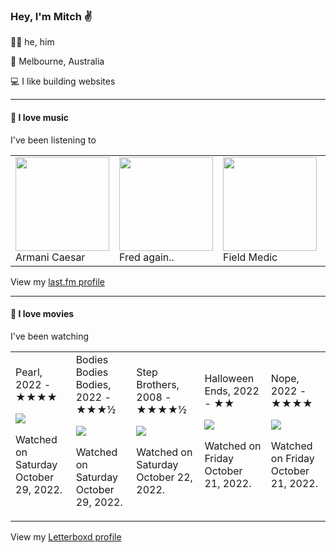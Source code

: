 <article><h3>Hey, I&#x27;m Mitch ✌️</h3><section><p>🙆‍♂️ he, him</p><p>📍 Melbourne, Australia</p><p>💻 I like building websites</p></section><hr/><section><h4>💽 I love music</h4><p>I&#x27;ve been listening to</p><table><tbody><td><img src="https://lastfm.freetls.fastly.net/i/u/174s/5e865afb144bf0b5176afebf9e10ccdc.png" height="150px" alt="" role="presentation"/><br/>Armani Caesar</td><td><img src="https://lastfm.freetls.fastly.net/i/u/174s/b53fb2972136d3b4807ade225392e246.png" height="150px" alt="" role="presentation"/><br/>Fred again..</td><td><img src="https://lastfm.freetls.fastly.net/i/u/174s/a20489b2129bc3391f9b56246b652765.png" height="150px" alt="" role="presentation"/><br/>Field Medic</td><td><img src="https://lastfm.freetls.fastly.net/i/u/174s/d17556e760a60be31f6d1c1f80c31237.png" height="150px" alt="" role="presentation"/><br/>Frankie Cosmos</td><td><img src="https://lastfm.freetls.fastly.net/i/u/174s/d8888f990ce044e4c856550a7041c83e.png" height="150px" alt="" role="presentation"/><br/>Taylor Swift</td></tbody></table><span>View my <a href="https://www.last.fm/user/mylsb">last.fm profile</a></span></section><hr/><section><h4>📼 I love movies</h4><p>I&#x27;ve been watching</p><table><tbody><td>Pearl, 2022 - ★★★★<br/><span> <p><img src="https://a.ltrbxd.com/resized/film-poster/8/5/3/8/2/2/853822-pearl-0-600-0-900-crop.jpg?v=471dfc4a24"/></p> <p>Watched on Saturday October 29, 2022.</p> </span></td><td>Bodies Bodies Bodies, 2022 - ★★★½<br/><span> <p><img src="https://a.ltrbxd.com/resized/film-poster/4/4/9/4/4/2/449442-bodies-bodies-bodies-0-600-0-900-crop.jpg?v=1dfddd92ac"/></p> <p>Watched on Saturday October 29, 2022.</p> </span></td><td>Step Brothers, 2008 - ★★★★½<br/><span> <p><img src="https://a.ltrbxd.com/resized/film-poster/4/4/7/6/8/44768-step-brothers-0-600-0-900-crop.jpg?v=7ec3677be4"/></p> <p>Watched on Saturday October 22, 2022.</p> </span></td><td>Halloween Ends, 2022 - ★★<br/><span> <p><img src="https://a.ltrbxd.com/resized/film-poster/5/4/3/5/9/6/543596-halloween-ends-0-600-0-900-crop.jpg?v=9571693d97"/></p> <p>Watched on Friday October 21, 2022.</p> </span></td><td>Nope, 2022 - ★★★★<br/><span> <p><img src="https://a.ltrbxd.com/resized/film-poster/6/8/2/5/4/7/682547-nope-0-600-0-900-crop.jpg?v=2df43b63a2"/></p> <p>Watched on Friday October 21, 2022.</p> </span></td></tbody></table><span>View my <a href="https://letterboxd.com/myslab/">Letterboxd profile</a></span></section></article>